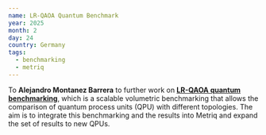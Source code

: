 ```yaml
---
name: LR-QAOA Quantum Benchmark
year: 2025
month: 2
day: 24
country: Germany
tags:
  - benchmarking
  - metriq
---
```


To **Alejandro Montanez Barrera** to further work on **[LR-QAOA quantum benchmarking](https://arxiv.org/pdf/2502.06471)**, which is a scalable volumetric benchmarking that allows the comparison of quantum process units (QPU) with different topologies. The aim is to integrate this benchmarking and the results into Metriq and expand the set of results to new QPUs.
